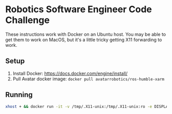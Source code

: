 # Robotics Software Engineer Code Challenge

These instructions work with Docker on an Ubuntu host. You may be able to get them to work on MacOS, but it's a little tricky getting X11 forwarding to work.

## Setup

1. Install Docker: https://docs.docker.com/engine/install/
1. Pull Avatar docker image: `docker pull avatarrobotics/ros-humble-xarm`

## Running

```bash
xhost + && docker run -it -v /tmp/.X11-unix:/tmp/.X11-unix:ro -e DISPLAY=$DISPLAY avatarrobotics/ros-humble-xarm || xhost -
```
